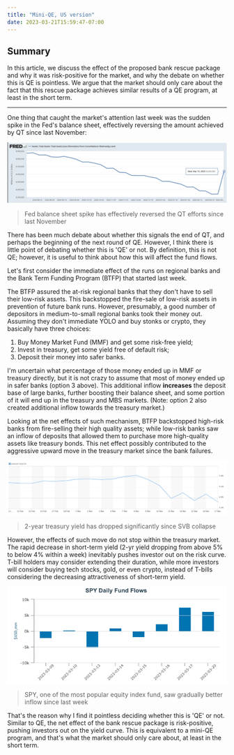 ```yaml
---
title: "Mini-QE, US version"
date: 2023-03-21T15:59:47-07:00
---
```


## Summary

In this article, we discuss the effect of the proposed bank rescue package and why it was risk-positive for the market, and why the debate on whether this is QE is pointless. We argue that the market should only care about the fact that this rescue package achieves similar results of a QE program, at least in the short term.

---

One thing that caught the market's attention last week was the sudden spike in the Fed's balance sheet, effectively reversing the amount achieved by QT since last November:

![Fed balance sheet since last year](https://raw.githubusercontent.com/zyw229/zyw229.github.io/main/contents/macro001/image001.png)

> Fed balance sheet spike has effectively reversed the QT efforts since last November

There has been much debate about whether this signals the end of QT, and perhaps the beginning of the next round of QE. However, I think there is little point of debating whether this is 'QE' or not. By definition, this is not QE; however, it is useful to think about how this will affect the fund flows.

Let's first consider the immediate effect of the runs on regional banks and the Bank Term Funding Program (BTFP) that started last week.

The BTFP assured the at-risk regional banks that they don't have to sell their low-risk assets. This backstopped the fire-sale of low-risk assets in prevention of future bank runs. However, presumably, a good number of depositors in medium-to-small regional banks took their money out. Assuming they don't immediate YOLO and buy stonks or crypto, they basically have three choices:

1. Buy Money Market Fund (MMF) and get some risk-free yield;
1. Invest in treasury, get some yield free of default risk;
1. Deposit their money into safer banks.

I'm uncertain what percentage of those money ended up in MMF or treasury directly, but it is not crazy to assume that most of money ended up in safer banks (option 3 above). This additional inflow **increases** the deposit base of large banks, further boosting their balance sheet, and some portion of it will end up in the treasury and MBS markets. (Note: option 2 also created additional inflow towards the treasury market.)

Looking at the net effects of such mechanism, BTFP backstopped high-risk banks from fire-selling their high quality assets; while low-risk banks saw an inflow of deposits that allowed them to purchase more high-quality assets like treasury bonds. This net effect possibly contributed to the aggressive upward move in the treasury market since the bank failures.

![2-year treasury yield since SVB collapse](https://raw.githubusercontent.com/zyw229/zyw229.github.io/main/contents/macro001/image002.png)

> 2-year treasury yield has dropped significantly since SVB collapse

However, the effects of such move do not stop within the treasury market. The rapid decrease in short-term yield (2-yr yield dropping from above 5% to below 4% within a week) inevitably pushes investor out on the risk curve. T-bill holders may consider extending their duration, while more investors will consider buying tech stocks, gold, or even crypto, instead of T-bills considering the decreasing attractiveness of short-term yield.

![index fund inflows were solid last week](https://raw.githubusercontent.com/zyw229/zyw229.github.io/main/contents/macro001/image003.png)

> SPY, one of the most popular equity index fund, saw gradually better inflow since last week

That's the reason why I find it pointless deciding whether this is 'QE' or not. Similar to QE, the net effect of the bank rescue package is risk-positive, pushing investors out on the yield curve. This is equivalent to a mini-QE program, and that's what the market should only care about, at least in the short term.
